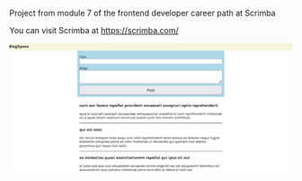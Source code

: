 Project from module 7 of the frontend developer career path at Scrimba

You can visit Scrimba at https://scrimba.com/

<img src="final.png" alt="blogspace" width="550" heigth="550"/>